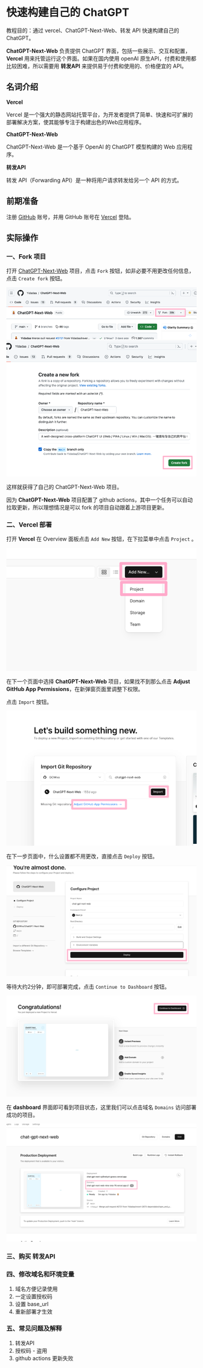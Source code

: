 # 快速构建自己的 ChatGPT

教程目的：通过 vercel、ChatGPT-Next-Web、转发 API 快速构建自己的ChatGPT。

**ChatGPT-Next-Web** 负责提供 ChatGPT 界面，包括一些展示、交互和配置，**Vercel** 用来托管运行这个界面。如果在国内使用 openAI 原生API，付费和使用都比较困难，所以需要用 **转发API** 来提供易于付费和使用的、价格便宜的 API。

## 名词介绍

**Vercel**

Vercel 是一个强大的静态网站托管平台，为开发者提供了简单、快速和可扩展的部署解决方案，使其能够专注于构建出色的Web应用程序。

**ChatGPT-Next-Web**

ChatGPT-Next-Web 是一个基于 OpenAI 的 ChatGPT 模型构建的 Web 应用程序。

**转发API**

转发 API（Forwarding API）是一种将用户请求转发给另一个 API 的方式。

## 前期准备

注册 [GitHub](https://github.com/) 账号，并用 GitHub 账号在 [Vercel](https://vercel.com/) 登陆。

## 实际操作

### 一、Fork 项目

打开 [ChatGPT-Next-Web](https://github.com/Yidadaa/ChatGPT-Next-Web) 项目，点击 `Fork` 按钮，如非必要不用更改任何信息，点击 `Create fork` 按钮。

<img src='attachments/chatgpt-next-web_fork_button.png' alt='fork button'/>

<img src='attachments/chatgpt-next-web_fork_page.png' alt='fork page'/>

这样就获得了自己的 ChatGPT-Next-Web 项目。

因为 **ChatGPT-Next-Web** 项目配置了 github actions，其中一个任务可以自动拉取更新，所以理想情况是可以 fork 的项目自动跟着上游项目更新。

### 二、Vercel 部署

打开 **Vercel** 在 Overview 面板点击 `Add New` 按钮，在下拉菜单中点击 `Project` 。

<img src='attachments/vercel-add-new-project.png' alt='add new project'/>

在下一个页面中选择 **ChatGPT-Next-Web** 项目，如果找不到那么点击 **Adjust GitHub App Permissions**，在新弹窗页面里调整下权限。

点击 `Import` 按钮。

<img src='attachments/vercel-import-git-respository.png' alt='add new project'/>

在下一步页面中，什么设置都不用更改，直接点击 `Deploy` 按钮。

<img src='attachments/vercel-configure-project-and-deploy.png' alt='add new project'/>

等待大约2分钟，即可部署完成，点击 `Continue to Dashboard` 按钮。

![](attachments/vercel-deploy-continue-to-dashboard.png)

在 **dashboard** 界面即可看到项目状态，这里我们可以点击域名 `Domains` 访问部署成功的项目。

![](attachments/vercel-deploy-project-dashboard.png)

### 三、购买 转发API

### 四、修改域名和环境变量

1. 域名方便记录使用
2. 一定设置授权码
3. 设置 base_url
4. 重新部署才生效

### 五、常见问题及解释

1. 转发API
2. 授权码 - 盗用
3. github actions 更新失败
